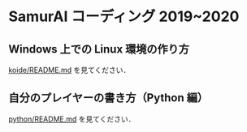 # SamurAI コーディング 2019~2020

## Windows 上での Linux 環境の作り方

[koide/README.md](koide/README.md) を見てください．

## 自分のプレイヤーの書き方（Python 編）

[python/README.md](python/README.md) を見てください．

